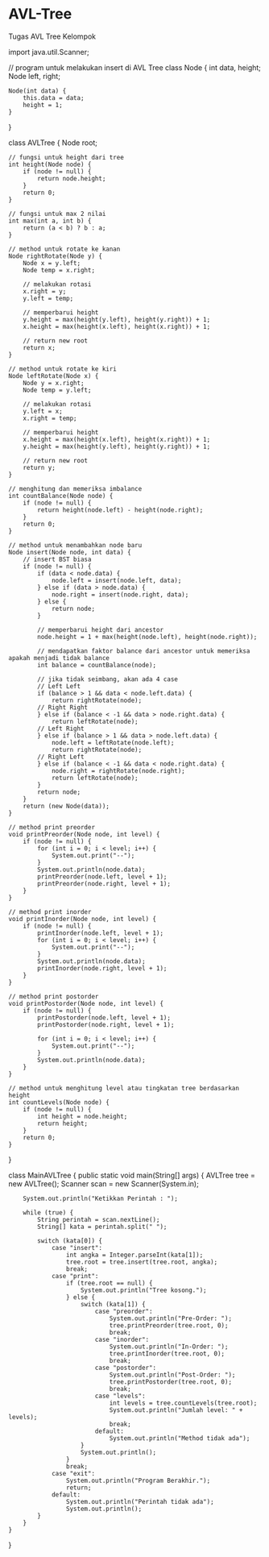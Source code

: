 # AVL-Tree
Tugas AVL Tree Kelompok

import java.util.Scanner;

// program untuk melakukan insert di AVL Tree
class Node {
    int data, height;
    Node left, right;

    Node(int data) {
        this.data = data;
        height = 1;
    }
}

class AVLTree {
    Node root;

    // fungsi untuk height dari tree
    int height(Node node) {
        if (node != null) {
            return node.height;
        }
        return 0;
    }

    // fungsi untuk max 2 nilai
    int max(int a, int b) {
        return (a < b) ? b : a;
    }

    // method untuk rotate ke kanan
    Node rightRotate(Node y) {
        Node x = y.left;
        Node temp = x.right;

        // melakukan rotasi
        x.right = y;
        y.left = temp;

        // memperbarui height
        y.height = max(height(y.left), height(y.right)) + 1;
        x.height = max(height(x.left), height(x.right)) + 1;

        // return new root
        return x;
    }

    // method untuk rotate ke kiri
    Node leftRotate(Node x) {
        Node y = x.right;
        Node temp = y.left;

        // melakukan rotasi
        y.left = x;
        x.right = temp;

        // memperbarui height
        x.height = max(height(x.left), height(x.right)) + 1;
        y.height = max(height(y.left), height(y.right)) + 1;

        // return new root
        return y;
    }

    // menghitung dan memeriksa imbalance
    int countBalance(Node node) {
        if (node != null) {
            return height(node.left) - height(node.right);
        }
        return 0;
    }

    // method untuk menambahkan node baru
    Node insert(Node node, int data) {
        // insert BST biasa
        if (node != null) {
            if (data < node.data) {
                node.left = insert(node.left, data);
            } else if (data > node.data) {
                node.right = insert(node.right, data);
            } else {
                return node;
            }

            // memperbarui height dari ancestor
            node.height = 1 + max(height(node.left), height(node.right));
            
            // mendapatkan faktor balance dari ancestor untuk memeriksa apakah menjadi tidak balance
            int balance = countBalance(node);

            // jika tidak seimbang, akan ada 4 case
            // Left Left
            if (balance > 1 && data < node.left.data) {
                return rightRotate(node);
            // Right Right
            } else if (balance < -1 && data > node.right.data) {
                return leftRotate(node);
            // Left Right
            } else if (balance > 1 && data > node.left.data) {
                node.left = leftRotate(node.left);
                return rightRotate(node);
            // Right Left
            } else if (balance < -1 && data < node.right.data) {
                node.right = rightRotate(node.right);
                return leftRotate(node);
            }
            return node;
        }
        return (new Node(data));
    }

    // method print preorder
    void printPreorder(Node node, int level) {
        if (node != null) {
            for (int i = 0; i < level; i++) {
                System.out.print("--");
            }
            System.out.println(node.data);
            printPreorder(node.left, level + 1);
            printPreorder(node.right, level + 1);
        }
    }

    // method print inorder
    void printInorder(Node node, int level) {
        if (node != null) {
            printInorder(node.left, level + 1);
            for (int i = 0; i < level; i++) {
                System.out.print("--");
            }
            System.out.println(node.data);
            printInorder(node.right, level + 1);
        }
    }

    // method print postorder
    void printPostorder(Node node, int level) {
        if (node != null) {
            printPostorder(node.left, level + 1);
            printPostorder(node.right, level + 1);

            for (int i = 0; i < level; i++) {
                System.out.print("--");
            }
            System.out.println(node.data);
        }
    }

    // method untuk menghitung level atau tingkatan tree berdasarkan height
    int countLevels(Node node) {
        if (node != null) {
            int height = node.height;
            return height;
        }
        return 0;
    }
}

class MainAVLTree {
    public static void main(String[] args) {
        AVLTree tree = new AVLTree();
        Scanner scan = new Scanner(System.in);

        System.out.println("Ketikkan Perintah : ");

        while (true) {
            String perintah = scan.nextLine();
            String[] kata = perintah.split(" ");

            switch (kata[0]) {
                case "insert":
                    int angka = Integer.parseInt(kata[1]);
                    tree.root = tree.insert(tree.root, angka);
                    break;
                case "print":
                    if (tree.root == null) {
                        System.out.println("Tree kosong.");
                    } else {
                        switch (kata[1]) {
                            case "preorder":
                                System.out.println("Pre-Order: ");
                                tree.printPreorder(tree.root, 0);
                                break;
                            case "inorder":
                                System.out.println("In-Order: ");
                                tree.printInorder(tree.root, 0);
                                break;
                            case "postorder":
                                System.out.println("Post-Order: ");
                                tree.printPostorder(tree.root, 0);
                                break;
                            case "levels":
                                int levels = tree.countLevels(tree.root);
                                System.out.println("Jumlah level: " + levels);
                                break;
                            default:
                                System.out.println("Method tidak ada");
                        }
                        System.out.println();
                    }
                    break;
                case "exit":
                    System.out.println("Program Berakhir.");
                    return;
                default:
                    System.out.println("Perintah tidak ada");
                    System.out.println();
            }
        }
    }
}
